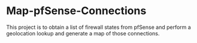 # Map-pfSense-Connections
This project is to obtain a list of firewall states from pfSense and perform a geolocation lookup and generate a map of those connections.
